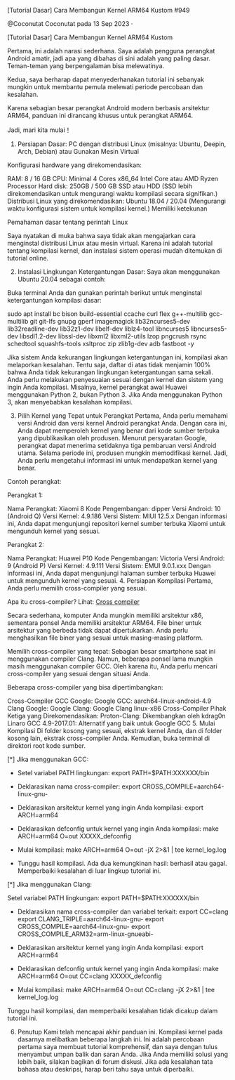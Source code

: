 

[Tutorial Dasar] Cara Membangun Kernel ARM64 Kustom #949

@Coconutat
Coconutat
pada 13 Sep 2023 ·

[Tutorial Dasar] Cara Membangun Kernel ARM64 Kustom

Pertama, ini adalah narasi sederhana. Saya adalah pengguna perangkat Android amatir, jadi apa yang dibahas di sini adalah yang paling dasar. Teman-teman yang berpengalaman bisa melewatinya.

Kedua, saya berharap dapat menyederhanakan tutorial ini sebanyak mungkin untuk membantu pemula melewati periode percobaan dan kesalahan.

Karena sebagian besar perangkat Android modern berbasis arsitektur ARM64, panduan ini dirancang khusus untuk perangkat ARM64.

Jadi, mari kita mulai！

1. Persiapan Dasar:
PC dengan distribusi Linux (misalnya: Ubuntu, Deepin, Arch, Debian) atau Gunakan Mesin Virtual

Konfigurasi hardware yang direkomendasikan:

RAM: 8 / 16 GB
CPU: Minimal 4 Cores x86_64 Intel Core atau AMD Ryzen Processor
Hard disk: 250GB / 500 GB SSD atau HDD (SSD lebih direkomendasikan untuk mengurangi waktu kompilasi secara signifikan.)
Distribusi Linux yang direkomendasikan: Ubuntu 18.04 / 20.04 (Mengurangi waktu konfigurasi sistem untuk kompilasi kernel.)
Memiliki ketekunan

Pemahaman dasar tentang perintah Linux

Saya nyatakan di muka bahwa saya tidak akan mengajarkan cara menginstal distribusi Linux atau mesin virtual. Karena ini adalah tutorial tentang kompilasi kernel,
dan instalasi sistem operasi mudah ditemukan di tutorial online.

2. Instalasi Lingkungan Ketergantungan Dasar:
Saya akan menggunakan Ubuntu 20.04 sebagai contoh:

Buka terminal Anda dan gunakan perintah berikut untuk menginstal ketergantungan kompilasi dasar:

sudo apt install bc bison build-essential ccache curl flex g++-multilib gcc-multilib git git-lfs gnupg gperf imagemagick lib32ncurses5-dev lib32readline-dev lib32z1-dev libelf-dev
liblz4-tool libncurses5 libncurses5-dev libsdl1.2-dev libssl-dev libxml2 libxml2-utils lzop pngcrush rsync schedtool squashfs-tools xsltproc zip zlib1g-dev adb fastboot -y


Jika sistem Anda kekurangan lingkungan ketergantungan ini, kompilasi akan melaporkan kesalahan. 
Tentu saja, daftar di atas tidak menjamin 100% bahwa Anda tidak kekurangan lingkungan ketergantungan sama sekali. 
Anda perlu melakukan penyesuaian sesuai dengan kernel dan sistem yang ingin Anda kompilasi. Misalnya, kernel perangkat awal Huawei menggunakan Python 2, bukan Python 3. 
Jika Anda menggunakan Python 3, akan menyebabkan kesalahan kompilasi.

3. Pilih Kernel yang Tepat untuk Perangkat
Pertama, Anda perlu memahami versi Android dan versi kernel Android perangkat Anda. Dengan cara ini, Anda dapat memperoleh kernel yang benar dari kode sumber terbuka yang dipublikasikan oleh produsen.
Menurut persyaratan Google, perangkat dapat menerima setidaknya tiga pembaruan versi Android utama. Selama periode ini, produsen mungkin memodifikasi kernel. 
Jadi, Anda perlu mengetahui informasi ini untuk mendapatkan kernel yang benar.

Contoh perangkat:

Perangkat 1:

Nama Perangkat: Xiaomi 8
Kode Pengembangan: dipper
Versi Android: 10 (Android Q)
Versi Kernel: 4.9.186
Versi Sistem: MIUI 12.5.x
Dengan informasi ini, Anda dapat mengunjungi repositori kernel sumber terbuka Xiaomi untuk mengunduh kernel yang sesuai.

Perangkat 2:

Nama Perangkat: Huawei P10
Kode Pengembangan: Victoria
Versi Android: 9 (Android P)
Versi Kernel: 4.9.111
Versi Sistem: EMUI 9.0.1.xxx
Dengan informasi ini, Anda dapat mengunjungi halaman sumber terbuka Huawei untuk mengunduh kernel yang sesuai.
4. Persiapan Kompilasi
Pertama, Anda perlu memilih cross-compiler yang sesuai.

Apa itu cross-compiler? Lihat: [Cross compiler](https://en.wikipedia.org/wiki/Cross_compiler)

Secara sederhana, komputer Anda mungkin memiliki arsitektur x86, sementara ponsel Anda memiliki arsitektur ARM64. File biner untuk arsitektur yang berbeda tidak dapat dipertukarkan. 
Anda perlu menghasilkan file biner yang sesuai untuk masing-masing platform.

Memilih cross-compiler yang tepat:
Sebagian besar smartphone saat ini menggunakan compiler Clang. Namun, beberapa ponsel lama mungkin masih menggunakan compiler GCC. 
Oleh karena itu, Anda perlu mencari cross-compiler yang sesuai dengan situasi Anda.

Beberapa cross-compiler yang bisa dipertimbangkan:

Cross-Compiler GCC Google:
Google GCC: aarch64-linux-android-4.9
Clang Google:
Google Clang: Google Clang linux-x86
Cross-Compiler Pihak Ketiga yang Direkomendasikan:
Proton-Clang: Dikembangkan oleh kdrag0n
Linaro GCC 4.9-2017.01: Alternatif yang baik untuk Google GCC
5. Mulai Kompilasi
Di folder kosong yang sesuai, ekstrak kernel Anda, dan di folder kosong lain, ekstrak cross-compiler Anda. Kemudian, buka terminal di direktori root kode sumber.

[*] Jika menggunakan GCC:

- Setel variabel PATH lingkungan:
export PATH=$PATH:XXXXXX/bin

- Deklarasikan nama cross-compiler:
export CROSS_COMPILE=aarch64-linux-gnu-

- Deklarasikan arsitektur kernel yang ingin Anda kompilasi:
export ARCH=arm64

- Deklarasikan defconfig untuk kernel yang ingin Anda kompilasi:
make ARCH=arm64 O=out XXXXX_defconfig

- Mulai kompilasi:
make ARCH=arm64 O=out -jX 2>&1 | tee kernel_log.log

- Tunggu hasil kompilasi. Ada dua kemungkinan hasil: berhasil atau gagal. Memperbaiki kesalahan di luar lingkup tutorial ini.


[*] Jika menggunakan Clang:

Setel variabel PATH lingkungan:
export PATH=$PATH:XXXXXX/bin

- Deklarasikan nama cross-compiler dan variabel terkait:
export CC=clang
export CLANG_TRIPLE=aarch64-linux-gnu-
export CROSS_COMPILE=aarch64-linux-gnu-
export CROSS_COMPILE_ARM32=arm-linux-gnueabi-

- Deklarasikan arsitektur kernel yang ingin Anda kompilasi:
export ARCH=arm64

- Deklarasikan defconfig untuk kernel yang ingin Anda kompilasi:
make ARCH=arm64 O=out CC=clang XXXXX_defconfig

- Mulai kompilasi:
make ARCH=arm64 O=out CC=clang -jX 2>&1 | tee kernel_log.log

Tunggu hasil kompilasi, dan memperbaiki kesalahan tidak dicakup dalam tutorial ini.

6. Penutup
Kami telah mencapai akhir panduan ini. Kompilasi kernel pada dasarnya melibatkan beberapa langkah ini. 
Ini adalah percobaan pertama saya membuat tutorial komprehensif, dan saya dengan tulus menyambut umpan balik dan saran Anda. 
Jika Anda memiliki solusi yang lebih baik, silakan bagikan di forum diskusi. Jika ada kesalahan tata bahasa atau deskripsi, harap beri tahu saya untuk diperbaiki.
